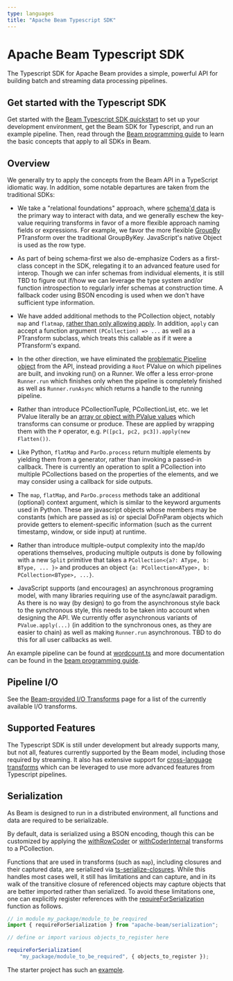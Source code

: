 ```yaml
---
type: languages
title: "Apache Beam Typescript SDK"
---
```

<!--
Licensed under the Apache License, Version 2.0 (the "License");
you may not use this file except in compliance with the License.
You may obtain a copy of the License at

http://www.apache.org/licenses/LICENSE-2.0

Unless required by applicable law or agreed to in writing, software
distributed under the License is distributed on an "AS IS" BASIS,
WITHOUT WARRANTIES OR CONDITIONS OF ANY KIND, either express or implied.
See the License for the specific language governing permissions and
limitations under the License.
-->
# Apache Beam Typescript SDK

The Typescript SDK for Apache Beam provides a simple, powerful API for building batch and streaming data processing pipelines.

## Get started with the Typescript SDK

Get started with the [Beam Typescript SDK quickstart](/get-started/quickstart/typescript)
to set up your development environment, get the Beam SDK for Typescript, and run an example pipeline.
Then, read through the [Beam programming guide](/documentation/programming-guide)
to learn the basic concepts that apply to all SDKs in Beam.

## Overview

We generally try to apply the concepts from the Beam API in a TypeScript
idiomatic way.
In addition, some notable departures are taken from the traditional SDKs:

* We take a "relational foundations" approach, where
[schema'd data](https://docs.google.com/document/d/1tnG2DPHZYbsomvihIpXruUmQ12pHGK0QIvXS1FOTgRc/edit#heading=h.puuotbien1gf)
is the primary way to interact with data, and we generally eschew the key-value
requiring transforms in favor of a more flexible approach naming fields or
expressions.  For example, we favor the more flexible
[GroupBy](https://beam.apache.org/documentation/programming-guide/#groupbykey)
PTransform over the traditional GroupByKey.
JavaScript's native Object is used as the row type.

* As part of being schema-first we also de-emphasize Coders as a first-class
concept in the SDK, relegating it to an advanced feature used for interop.
Though we can infer schemas from individual elements, it is still TBD to
figure out if/how we can leverage the type system and/or function introspection
to regularly infer schemas at construction time. A fallback coder using BSON
encoding is used when we don't have sufficient type information.

* We have added additional methods to the PCollection object, notably `map`
and `flatmap`, [rather than only allowing apply](https://www.mail-archive.com/dev@beam.apache.org/msg06035.html).
In addition, `apply` can accept a function argument `(PCollection) => ...` as
well as a PTransform subclass, which treats this callable as if it were a
PTransform's expand.

* In the other direction, we have eliminated the
[problematic Pipeline object](https://s.apache.org/no-beam-pipeline)
from the API, instead providing a `Root` PValue on which pipelines are built,
and invoking run() on a Runner.  We offer a less error-prone `Runner.run`
which finishes only when the pipeline is completely finished as well as
`Runner.runAsync` which returns a handle to the running pipeline.

* Rather than introduce PCollectionTuple, PCollectionList, etc. we let PValue
literally be an
[array or object with PValue values](https://github.com/robertwb/beam-javascript/blob/de4390dd767f046903ac23fead5db333290462db/sdks/node-ts/src/apache_beam/pvalue.ts#L116)
which transforms can consume or produce.
These are applied by wrapping them with the `P` operator, e.g.
`P([pc1, pc2, pc3]).apply(new Flatten())`.

* Like Python, `flatMap` and `ParDo.process` return multiple elements by
yielding them from a generator, rather than invoking a passed-in callback.
There is currently an operation to split a PCollection into multiple
PCollections based on the properties of the elements, and
we may consider using a callback for side outputs.

* The `map`, `flatMap`, and `ParDo.process` methods take an additional
(optional) context argument, which is similar to the keyword arguments
used in Python. These are javascript objects whose members may be constants
(which are passed as is) or special DoFnParam objects which provide getters to
element-specific information (such as the current timestamp, window,
or side input) at runtime.

* Rather than introduce multiple-output complexity into the map/do operations
themselves, producing multiple outputs is done by following with a new
`Split` primitive that takes a
`PCollection<{a?: AType, b: BType, ... }>` and produces an object
`{a: PCollection<AType>, b: PCollection<BType>, ...}`.

* JavaScript supports (and encourages) an asynchronous programing model, with
many libraries requiring use of the async/await paradigm.
As there is no way (by design) to go from the asynchronous style back to
the synchronous style, this needs to be taken into account
when designing the API.
We currently offer asynchronous variants of `PValue.apply(...)` (in addition
to the synchronous ones, as they are easier to chain) as well as making
`Runner.run` asynchronous. TBD to do this for all user callbacks as well.

An example pipeline can be found at [wordcount.ts](https://github.com/apache/beam/blob/master/sdks/typescript/src/apache_beam/examples/wordcount.ts)
and more documentation can be found in the [beam programming guide](/documentation/programming-guide/).


## Pipeline I/O

See the [Beam-provided I/O Transforms](/documentation/io/built-in/) page for a list of the currently available I/O transforms.


## Supported Features

The Typescript SDK is still under development but already supports many,
but not all, features currently supported by the Beam model, including those required by streaming.
It also has extensive support for
[cross-language transforms](/documentation/programming-guide/#1324-using-cross-language-transforms-in-a-typescript-pipeline)
which can be leveraged to use more advanced features from Typescript pipelines.


## Serialization

As Beam is designed to run in a distributed environment, all functions and data
are required to be serializable.

By default, data is serialized using a BSON encoding, though this can be customized
by applying the [withRowCoder](https://beam.apache.org/releases/typedoc/current/functions/transforms_internal.withRowCoder.html)
or [withCoderInternal](https://beam.apache.org/releases/typedoc/current/functions/transforms_internal.withCoderInternal.html)
transforms to a PCollection.

Functions that are used in transforms (such as `map`), including closures and their captured data,
are serialized via [ts-serialize-closures](https://github.com/nokia/ts-serialize-closures).
While this handles most cases well, it still has limitations and can capture, and in its
walk of the transitive closure of referenced objects may capture objects that are better
imported rather than serialized.
To avoid these limitations one, one can explicitly register references with the
[requireForSerialization](https://beam.apache.org/releases/typedoc/current/functions/serialization.requireForSerialization.html)
function as follows.

```typescript
// in module my_package/module_to_be_required
import { requireForSerialization } from "apache-beam/serialization";

// define or import various objects_to_register here

requireForSerialization(
    "my_package/module_to_be_required", { objects_to_register });
```

The starter project has such an [example](https://github.com/apache/beam-starter-typescript/blob/main/src/app.ts).
